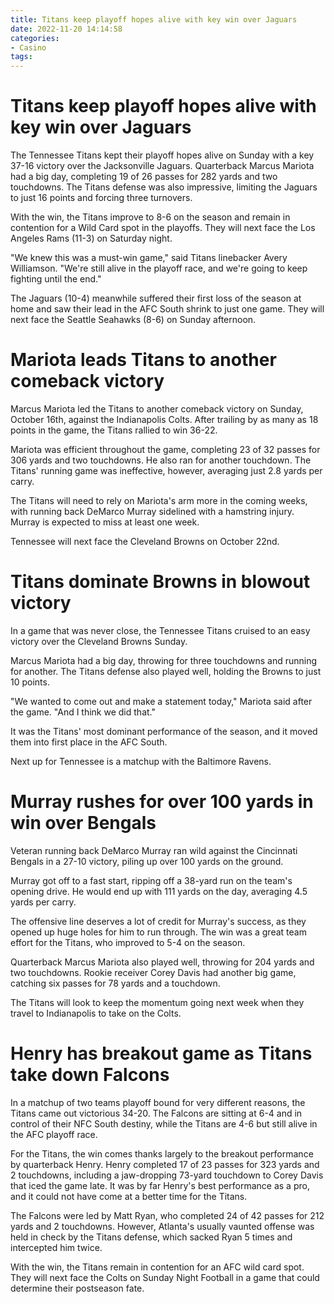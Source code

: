 ```yaml
---
title: Titans keep playoff hopes alive with key win over Jaguars
date: 2022-11-20 14:14:58
categories:
- Casino
tags:
---
```



#  Titans keep playoff hopes alive with key win over Jaguars

The Tennessee Titans kept their playoff hopes alive on Sunday with a key 37-16 victory over the Jacksonville Jaguars. Quarterback Marcus Mariota had a big day, completing 19 of 26 passes for 282 yards and two touchdowns. The Titans defense was also impressive, limiting the Jaguars to just 16 points and forcing three turnovers.

With the win, the Titans improve to 8-6 on the season and remain in contention for a Wild Card spot in the playoffs. They will next face the Los Angeles Rams (11-3) on Saturday night.

"We knew this was a must-win game," said Titans linebacker Avery Williamson. "We're still alive in the playoff race, and we're going to keep fighting until the end."

The Jaguars (10-4) meanwhile suffered their first loss of the season at home and saw their lead in the AFC South shrink to just one game. They will next face the Seattle Seahawks (8-6) on Sunday afternoon.

#  Mariota leads Titans to another comeback victory

Marcus Mariota led the Titans to another comeback victory on Sunday, October 16th, against the Indianapolis Colts. After trailing by as many as 18 points in the game, the Titans rallied to win 36-22.

Mariota was efficient throughout the game, completing 23 of 32 passes for 306 yards and two touchdowns. He also ran for another touchdown. The Titans' running game was ineffective, however, averaging just 2.8 yards per carry.

The Titans will need to rely on Mariota's arm more in the coming weeks, with running back DeMarco Murray sidelined with a hamstring injury. Murray is expected to miss at least one week.

Tennessee will next face the Cleveland Browns on October 22nd.

#  Titans dominate Browns in blowout victory

In a game that was never close, the Tennessee Titans cruised to an easy victory over the Cleveland Browns Sunday.

Marcus Mariota had a big day, throwing for three touchdowns and running for another. The Titans defense also played well, holding the Browns to just 10 points.

"We wanted to come out and make a statement today," Mariota said after the game. "And I think we did that."

It was the Titans' most dominant performance of the season, and it moved them into first place in the AFC South.

Next up for Tennessee is a matchup with the Baltimore Ravens.

#  Murray rushes for over 100 yards in win over Bengals

Veteran running back DeMarco Murray ran wild against the Cincinnati Bengals in a 27-10 victory, piling up over 100 yards on the ground.

Murray got off to a fast start, ripping off a 38-yard run on the team's opening drive. He would end up with 111 yards on the day, averaging 4.5 yards per carry.

The offensive line deserves a lot of credit for Murray's success, as they opened up huge holes for him to run through. The win was a great team effort for the Titans, who improved to 5-4 on the season.

Quarterback Marcus Mariota also played well, throwing for 204 yards and two touchdowns. Rookie receiver Corey Davis had another big game, catching six passes for 78 yards and a touchdown.

The Titans will look to keep the momentum going next week when they travel to Indianapolis to take on the Colts.

#  Henry has breakout game as Titans take down Falcons

In a matchup of two teams playoff bound for very different reasons, the Titans came out victorious 34-20. The Falcons are sitting at 6-4 and in control of their NFC South destiny, while the Titans are 4-6 but still alive in the AFC playoff race.

For the Titans, the win comes thanks largely to the breakout performance by quarterback Henry. Henry completed 17 of 23 passes for 323 yards and 2 touchdowns, including a jaw-dropping 73-yard touchdown to Corey Davis that iced the game late. It was by far Henry's best performance as a pro, and it could not have come at a better time for the Titans.

The Falcons were led by Matt Ryan, who completed 24 of 42 passes for 212 yards and 2 touchdowns. However, Atlanta's usually vaunted offense was held in check by the Titans defense, which sacked Ryan 5 times and intercepted him twice.

With the win, the Titans remain in contention for an AFC wild card spot. They will next face the Colts on Sunday Night Football in a game that could determine their postseason fate.